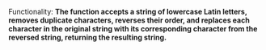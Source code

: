 Functionality: **The function accepts a string of lowercase Latin letters, removes duplicate characters, reverses their order, and replaces each character in the original string with its corresponding character from the reversed string, returning the resulting string.**